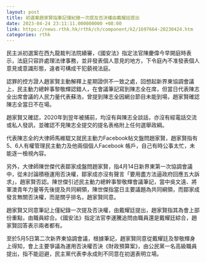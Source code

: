 ```yaml
---
layout: post
title: 初選案趙家賢指筆記僅紀錄一次提及否決權由戴耀廷提出
date: 2023-04-24 23:11:11.000000000 +08:00
link: https://news.rthk.hk/rthk/ch/component/k2/1697664-20230424.htm
categories: rthk
---
```


民主派初選案在西九龍裁判法院續審，《國安法》指定法官陳慶偉今早開庭時表示，法庭只容許處理法律事務，並非發表個人意見的地方，下令庭內不准發表個人意見或意識形態，違者可構成干犯藐視法庭。

認罪的控方證人趙家賢主動解釋上星期證供不一致之處，回想起新界東協調會議上，民主動力總幹事黎敬輝認錯人，在會議筆記寫到陳志全在席，但當日代表陳志全出席會議的人民力量代表蘇浩，曾提到陳志全因網台節目未能到場，趙家賢確認陳志全當日不在場。

趙家賢又確認，2020年到翌年被捕前，均沒有與陳志全談話，亦沒有經電話交流或私人發訊，並確認不見陳志全提交的提名表格附上任何選舉政綱。

代表陳志全的大律師馬維騉又就民主動力Facebook帖文盤問趙家賢，趙家賢指有5、6人有權管理民主動力及他兩個個人Facebook 帳戶，自己有時公事太忙，未能逐一檢視內容。

另外，大律師陳世傑代表鄒家成盤問趙家賢，指4月14日新界東第一次協調會議中，從未討論積極運用否決權，鄒家成亦沒有聲言「要用盡方法逼政府回應五大訴求」，趙家賢否認。陳世傑引述民主動力總幹事黎敬輝會議筆記，當中吳文遠、將軍澳青年力量等先後提及共同綱領，陳世傑指當日主要議題為共同綱領，而鄒家成發言無關否決權，而是關乎排名，趙家賢同意。

趙家賢又同意筆記上僅紀錄一次提及否決權，由戴耀廷提出，趙家賢指其為會上部份重點，由職員綜合。《國安法》指定法官李運騰追問由職員還是戴耀廷綜合，趙家賢回答表示兩者都有。

至於5月5日第二次新界東協調會議，根據筆記，趙家賢同意從戴耀廷及黎敬輝身上得知，會上主要爭議為運用否決權否決《財政預算案》，由公民黨一名高級職員提出，指不能迴避，民主黨代表李永成則不同意在初選表明立場。
